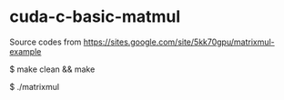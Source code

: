 # cuda-c-basic-matmul

Source codes from https://sites.google.com/site/5kk70gpu/matrixmul-example


$ make clean && make 

$ ./matrixmul
